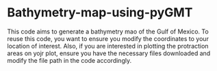 # Bathymetry-map-using-pyGMT
This code aims to generate a bathymetry mao of the Gulf of Mexico.
To reuse this code, you want to ensure you modify the coordinates to your location of interest. 
Also, if you are interested in plotting the protraction areas on yojr plot, ensure you have the necessary files downloaded and modify the file path in the code accordingly. 

